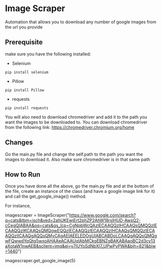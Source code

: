 # Image Scraper

Automation that allows you to download any number of google images from the url you provide

## Prerequisite

make sure you have the following installed:

- Selenium
```
pip install selenium
```
- Pillow
```
pip install Pillow
```
- requests
```
pip install requests
```

You will also need to download chromedriver and add it to the path you want the images to be downloaded to. You can download chromedriver from the following link:
https://chromedriver.chromium.org/home


## Changes

Go the main.py file and change the self.path to the path you want the images to download it. Also make sure chromedriver is in that same path

## How to Run

Once you have done all the above, go the main.py file and at the bottom of the file,
create an instance of the class (and have a google image link for it) and call the get_google_image() method.

For instance,

imagescraper = ImageScraper("https://www.google.com/search?q=cats&tbm=isch&ved=2ahUKEwjErt2phZP2AhW18rsIHUD-AwsQ2-cCegQIABAA&oq=cats&gs_lcp=CgNpbWcQAzIECAAQQzIHCAAQsQMQQzIECAAQQzIKCAAQsQMQgwEQQzIECAAQQzIECAAQQzIHCAAQsQMQQzIECAAQQzIICAAQgAQQsQMyCAgAEIAEELEDOgUIABCABDoLCAAQgAQQsQMQgwFQwwdYqQtg5wxoAHAAeACAAUqIAbMCkgEBNZgBAKABAaoBC2d3cy13aXotaW1nwAEB&sclient=img&ei=y7IUYoSdNbXl7_UPwPyPWA&bih=821&biw=1440") 

imagescraper.get_google_image(5)